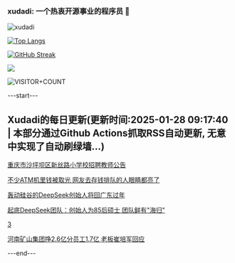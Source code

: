 ### xudadi: 一个热衷开源事业的程序员 👋

![xudadi](https://github-readme-stats-git-masterorgs-github-readme-stats-team.vercel.app/api?username=xudadi)

[![Top Langs](https://github-readme-stats.vercel.app/api/top-langs/?username=xudadi)](https://github.com/anuraghazra/github-readme-stats)

[![GitHub Streak](https://streak-stats.demolab.com?user=xudadi&locale=zh_Hans)](https://git.io/streak-stats)

![](https://raw.githubusercontent.com/xudadi/xudadi/main/assets/github-contribution-grid-snake.svg)

![VISITOR+COUNT](https://komarev.com/ghpvc/?username=xudadi&label=VISITOR+COUNT)


---start---

## Xudadi的每日更新(更新时间:2025-01-28 09:17:40 | 本部分通过Github Actions抓取RSS自动更新, 无意中实现了自动刷绿墙...)

[重庆市沙坪坝区新丝路小学校招聘教师公告](https://www.gongkaoleida.com/article/2277560)

[不少ATM机里钱被取光 网友去存钱排队的人眼睛都亮了](https://m.163.com/news/article/JMUMVA6N0001899O.html)

[轰动硅谷的DeepSeek创始人将回广东过年](https://m.163.com/news/article/JMTPDFV90530NLC9.html)

[起底DeepSeek团队：创始人为85后硕士 团队鲜有"海归"](https://m.163.com/news/article/JMTVDC0N0512B07B.html)

[3](https://m.163.com/touch/news/sub/domestic)

[河南矿山集团挣2.6亿分员工1.7亿 老板崔培军回应](https://m.163.com/news/article/JMTU86S10550B6IS.html)

---end---
